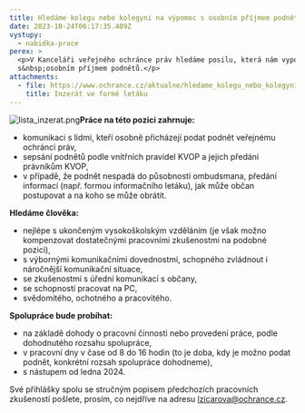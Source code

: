 ```yaml
---
title: Hledáme kolegu nebo kolegyni na výpomoc s osobním příjmem podnětů
date: 2023-10-24T06:17:35.409Z
vystupy:
  - nabidka-prace
perex: >
  <p>V Kanceláři veřejného ochránce práv hledáme posilu, která nám vypomůže
  s&nbsp;osobním příjmem podnětů.</p>
attachments:
  - file: https://www.ochrance.cz/aktualne/hledame_kolegu_nebo_kolegyni_na_vypomoc_s_osobnim_prijmem_podnetu_u_ombudsmana/letak_inzerat_na_vypomoc_s_osobnim_prijmem.pdf
    title: Inzerát ve formě letáku
---
```

<p><img alt="lista_inzerat.png" src="https://www.ochrance.cz/aktualne/hledame_kolegu_nebo_kolegyni_na_vypomoc_s_osobnim_prijmem_podnetu/lista_inzerat.png" /><strong>Práce na této pozici zahrnuje:</strong></p>

<ul>
	<li>komunikaci s lidmi, kteří osobně přicházejí podat podnět veřejnému ochránci práv,</li>
	<li>sepsání podnětů podle vnitřních pravidel KVOP a jejich předání právníkům KVOP,</li>
	<li>v případě, že podnět nespadá do působnosti ombudsmana, předání informací (např. formou informačního letáku), jak může občan postupovat a na koho se může obrátit.</li>
</ul>

<p><strong>Hledáme člověka:</strong></p>

<ul>
	<li>nejlépe s ukončeným vysokoškolským vzděláním (je však možno kompenzovat dostatečnými pracovními zkušenostmi na podobné pozici),</li>
	<li>s výbornými komunikačními dovednostmi, schopného zvládnout i náročnější komunikační situace,</li>
	<li>se zkušenostmi s úřední komunikací s občany,</li>
	<li>se schopností pracovat na PC,</li>
	<li>svědomitého, ochotného a pracovitého.</li>
</ul>

<p><strong>Spolupráce bude probíhat:</strong></p>

<ul>
	<li>na základě dohody o pracovní činnosti nebo provedení práce, podle dohodnutého rozsahu spolupráce,</li>
	<li>v pracovní dny v čase od 8 do 16 hodin (to je doba, kdy je možno podat podnět, konkrétní rozsah spolupráce dohodneme),</li>
	<li>s nástupem od ledna 2024.</li>
</ul>

<p>Své přihlášky spolu se stručným popisem předchozích pracovních zkušeností pošlete, prosím, co nejdříve na adresu <a href="mailto:lzicarova@ochrance.cz">lzicarova@ochrance.cz</a>.</p>
